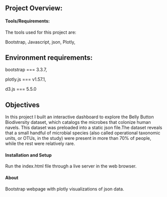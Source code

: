 ## Project Overview:
#### Tools/Requirements:
The tools used for this project are:

Bootstrap,
Javascript,
json,
Plotly,

## Environment requirements:
bootstrap === 3.3.7,

plotly.js === v1.57.1,

d3.js === 5.5.0


## Objectives

In this project I built an interactive dashboard to explore the Belly Button Biodiversity dataset, which catalogs the microbes that colonize human navels. This dataset was preloaded into a static json file.The dataset reveals that a small handful of microbial species (also called operational taxonomic units, or OTUs, in the study) were present in more than 70% of people, while the rest were relatively rare. 



#### Installation and Setup
Run the index.html file through a live server in the web browser. 


#### About
Bootstrap webpage with plotly visualizations of json data.
